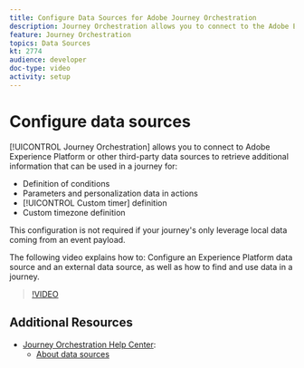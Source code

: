 ```yaml
---
title: Configure Data Sources for Adobe Journey Orchestration
description: Journey Orchestration allows you to connect to the Adobe Experience Platform or other third-party systems to retrieve additional information. This tutorial explains how to configure Experience Platform Data Source, configure an external data source, find and use data in a journey.
feature: Journey Orchestration
topics: Data Sources
kt: 2774
audience: developer
doc-type: video
activity: setup
---
```


# Configure data sources

[!UICONTROL Journey Orchestration] allows you to connect to Adobe Experience Platform or other third-party data sources to retrieve additional information that can be used in a journey for:

* Definition of conditions
* Parameters and personalization data in actions
* [!UICONTROL Custom timer] definition
* Custom timezone definition

This configuration is not required if your journey's only leverage local data coming from an event payload.

The following video explains how to: Configure an Experience Platform data source and an external data source, as well as how to find and use data in a journey.

>[!VIDEO](https://video.tv.adobe.com/v/29406?quality=12)

## Additional Resources

* [Journey Orchestration Help Center](https://docs.adobe.com/content/help/en/journeys/using/journey-orchestration-home.html):
  * [About data sources](https://docs.adobe.com/content/help/en/journeys/using/data-source-journeys/about-data-sources.html)
